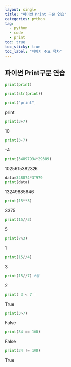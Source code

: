 ```yaml
---
layout: single
title: "파이썬 Print 구문 연습"
categories: python
tag:
  - python
  - code
  - print
toc: true
toc_sticky: true
toc_label: "페이지 주요 목차"
---
```


## 파이썬 Print구문 연습

```python
print(print)
```

```python
print(str(print))
```

```python
print("print")
```

print

```python
print(3+7)
```

10

```python
print(3-7)
```

-4

```python
print(34897934*29389)
```

1025615382326

```python
data=348874*37979
print(data)
```

13249885646

```python
print(15**3)
```

3375

```python
print(15//3)
```

5

```python
print(7%3)
```

1

```python
print(15//4)
```

3

```python
print(15//7) #몫
```

2

```python
print( 3 < 7 )
```

True

```python
print(3>7)
```

False

```python
print(34 == 100)
```

False

```python
print(34 != 100)
```

True
